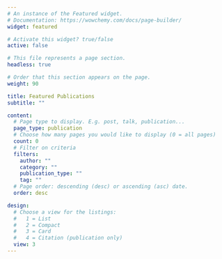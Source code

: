 ```yaml
---
# An instance of the Featured widget.
# Documentation: https://wowchemy.com/docs/page-builder/
widget: featured

# Activate this widget? true/false
active: false

# This file represents a page section.
headless: true

# Order that this section appears on the page.
weight: 90

title: Featured Publications
subtitle: ""

content:
  # Page type to display. E.g. post, talk, publication...
  page_type: publication
  # Choose how many pages you would like to display (0 = all pages)
  count: 0
  # Filter on criteria
  filters:
    author: ""
    category: ""
    publication_type: ""
    tag: ""
  # Page order: descending (desc) or ascending (asc) date.
  order: desc

design:
  # Choose a view for the listings:
  #   1 = List
  #   2 = Compact
  #   3 = Card
  #   4 = Citation (publication only)
  view: 3
---
```

